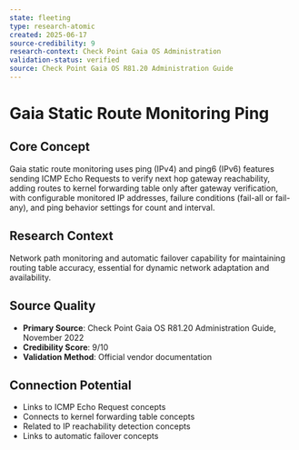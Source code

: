 ```yaml
---
state: fleeting
type: research-atomic
created: 2025-06-17
source-credibility: 9
research-context: Check Point Gaia OS Administration
validation-status: verified
source: Check Point Gaia OS R81.20 Administration Guide
---
```


# Gaia Static Route Monitoring Ping

## Core Concept
Gaia static route monitoring uses ping (IPv4) and ping6 (IPv6) features sending ICMP Echo Requests to verify next hop gateway reachability, adding routes to kernel forwarding table only after gateway verification, with configurable monitored IP addresses, failure conditions (fail-all or fail-any), and ping behavior settings for count and interval.

## Research Context
Network path monitoring and automatic failover capability for maintaining routing table accuracy, essential for dynamic network adaptation and availability.

## Source Quality
- **Primary Source**: Check Point Gaia OS R81.20 Administration Guide, November 2022
- **Credibility Score**: 9/10
- **Validation Method**: Official vendor documentation

## Connection Potential
- Links to ICMP Echo Request concepts
- Connects to kernel forwarding table concepts
- Related to IP reachability detection concepts
- Links to automatic failover concepts